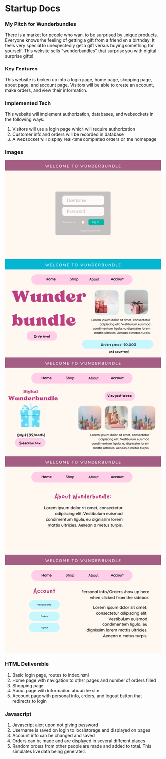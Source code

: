 # Startup Docs

### My Pitch for Wunderbundles
There is a market for people who want to be surprised by unique products. Everyone knows the feeling of getting a gift from a friend on a birthday. It feels very special to unexpectedly get a gift versus buying something for yourself. This website sells "wunderbundles" that surprise you with digital surprise gifts!

### Key Features
This website is broken up into a login page, home page, shopping page, about page, and account page. Visitors will be able to create an account, make orders, and view their information.

### Implemented Tech
This website will implement authorization, databases, and websockets in the following ways:
1) Visitors will use a login page which will require authorization
2) Customer info and orders will be recorded in database
3) A websocket will display real-time completed orders on the homepage

### Images
![Image 1](1.png)
![Image 2](2.png)
![Image 3](3.png)
![Image 4](4.png)
![Image 5](5.png)

### HTML Deliverable
1) Basic login page, routes to index.html
2) Home page with navigation to other pages and number of orders filled
3) Shopping page
4) About page with information about the site
5) Account page with personal info, orders, and logout button that redirects to login

### Javascript
1) Javascript alert upon not giving password
2) Username is saved on login to localstorage and displayed on pages
3) Account info can be changed and saved
4) Orders can be made and are displayed in several different places
5) Random orders from other people are made and added to total. This simulates live data being generated.